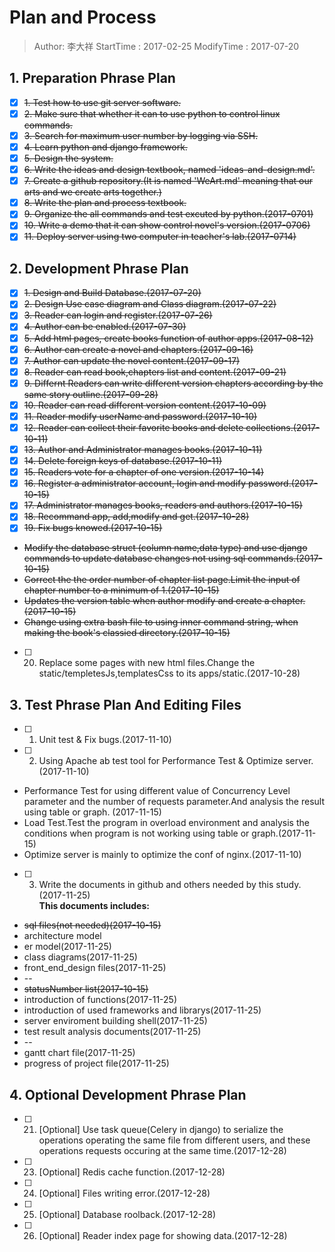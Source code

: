 # Plan and Process
> Author: 李大祥
StartTime : 2017-02-25
ModifyTime :  2017-07-20

## 1. Preparation Phrase Plan
+ [x] ~~1. Test how to use git server software.~~
+ [x] ~~2. Make sure that whether it can to use python to control linux commands.~~
+ [x] ~~3. Search for maximum user number by logging via SSH.~~
+ [x] ~~4. Learn python and django framework.~~
+ [x] ~~5. Design the system.~~
+ [x] ~~6. Write the ideas and design textbook, named 'ideas-and-design.md'.~~
+ [x] ~~7. Create a github repository.(It is named 'WeArt.md' meaning that our arts and we create arts together.)~~
+ [x] ~~8. Write the plan and process textbook.~~
+ [x] ~~9. Organize the all commands and test excuted by python.(2017-0701)~~
+ [x] ~~10. Write a demo that it can show control novel's version.(2017-0706)~~
+ [x] ~~11. Deploy server using two computer in teacher's lab.(2017-0714)~~

## 2. Development Phrase Plan
+ [x] ~~1. Design and Build Database.(2017-07-20)~~
+ [x] ~~2. Design Use case diagram and Class diagram.(2017-07-22)~~
+ [x] ~~3. Reader can login and register.(2017-07-26)~~
+ [x] ~~4. Author can be enabled.(2017-07-30)~~
+ [x] ~~5. Add html pages, create books function of author apps.(2017-08-12)~~
+ [x] ~~6. Author can create a novel and chapters.(2017-09-16)~~
+ [x] ~~7. Author can update the novel content.(2017-09-17)~~
+ [x] ~~8. Reader can read book,chapters list and content.(2017-09-21)~~
+ [x] ~~9. Differnt Readers can write different version chapters according by the same story outline.(2017-09-28)~~
+ [x] ~~10. Reader can read different version content.(2017-10-09)~~
+ [x] ~~11. Reader modify userName and password.(2017-10-10)~~
+ [x] ~~12. Reader can collect their favorite books and delete collections.(2017-10-11)~~
+ [x] ~~13. Author and Administrator manages books.(2017-10-11)~~
+ [x] ~~14. Delete foreign keys of database.(2017-10-11)~~                
+ [x] ~~15. Readers vote for a chapter of one version.(2017-10-14)~~                
+ [x] ~~16. Register a administrator account, login and modify password.(2017-10-15)~~          
+ [x] ~~17. Administrator manages books, readers and authors.(2017-10-15)~~   
+ [x] ~~18. Recommand app, add,modify and get.(2017-10-28)~~
+ [x] ~~19. Fix bugs knowed.(2017-10-15)~~
+ ~~Modify the database struct (column name,data type) and use django commands to update database changes not using sql commands.(2017-10-15)~~
+ ~~Correct the the order number of chapter list page.Limit the input of chapter number to a minimum of 1.(2017-10-15)~~
+ ~~Updates the version table when author modify and create a chapter.(2017-10-15)~~
+ ~~Change using extra bash file to using inner command string, when making the book's classied directory.(2017-10-15)~~
+ [ ] 20. Replace some pages with new html files.Change the static/templetesJs,templatesCss to its apps/static.(2017-10-28)

## 3. Test Phrase Plan And Editing Files
+ [ ] 1. Unit test & Fix bugs.(2017-11-10)
+ [ ] 2. Using Apache ab test tool for Performance Test & Optimize server.(2017-11-10)
+ Performance Test for using different value  of Concurrency Level parameter and the number of requests parameter.And analysis the result using table or graph. (2017-11-15)
+ Load Test.Test the program in overload environment and analysis the conditions when program is not working using table or graph.(2017-11-15)
+ Optimize server is mainly to optimize the conf of nginx.(2017-11-10)
+ [ ] 3. Write the documents in github and others needed by this study.(2017-11-25)     
**This documents includes:**  
+ ~~sql files(not needed)(2017-10-15)~~
+ architecture model
+ er model(2017-11-25)
+ class diagrams(2017-11-25)
+ front_end_design files(2017-11-25)
+ --
+ ~~statusNumber list(2017-10-15)~~
+ introduction of functions(2017-11-25)
+ introduction of used frameworks and librarys(2017-11-25)
+ server enviroment building shell(2017-11-25)
+ test result analysis documents(2017-11-25)
+ --
+ gantt chart file(2017-11-25)
+ progress of project file(2017-11-25)

## 4. Optional Development Phrase Plan
+ [ ] 21. [Optional] Use task queue(Celery in django) to serialize the operations operating the same file from different users, and these operations requests occuring at the same time.(2017-12-28)
+ [ ] 23. [Optional] Redis cache function.(2017-12-28)
+ [ ] 24. [Optional] Files writing error.(2017-12-28)
+ [ ] 25. [Optional] Database roolback.(2017-12-28)
+ [ ] 26. [Optional] Reader index page for showing data.(2017-12-28)
